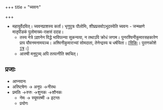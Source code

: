 +++
title = "च्यवनः"

+++
- महायुर्वेदवित्। च्यवनप्राशस्य कर्ता। भृगुपुत्रः पौलोमिः, शीघ्रप्रसवोऽभूदस्येति च्यवनः \- जन्मक्षणे मातृपीडकं पुलोमाख्य-राक्षसं ददाह।
    - तस्य नेत्रे ऽज्ञानेन विद्धे भाविपत्न्या सुकन्यया, न तथाऽपि क्रोधं जगाम। पुनरश्विनीकुमारसहकारेण प्राप यौवनमनामयञ्च। अश्विनीकुमाराभ्यां सोमदाता, तेनेन्द्रस्य च धर्षयिता।  \[[विकिः](https://en.wikipedia.org/wiki/Chyavana)। पुराणकोशे [ऽत्र](https://archive.org/stream/puranicencyclopa00maniuoft#page/189/mode/1up)।\] 
    - आरुषी मनुपुत्र्य् अपि तत्पत्नीति क्वचित्।

## प्रजाः 
- आप्नवानः
- अरिष्टषेणः → अनूपः →नीरथः
- प्रमतिः →रुरुः →शुनकः →शौनकः
    - नेमः → स्यूमरष्मी → इटन्तः
    - प्रयोगः
